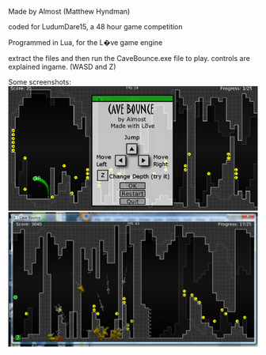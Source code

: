 Made by Almost (Matthew Hyndman)

coded for LudumDare15, a 48 hour game competition

Programmed in Lua, for the L�ve game engine


extract the files and then run the CaveBounce.exe file to play.
controls are explained ingame. (WASD and Z)


Some screenshots:
![A Help Menu](/screens/cavebounce1.png)
![A Bunch of Missiles](/screens/cavebounce2.png)
